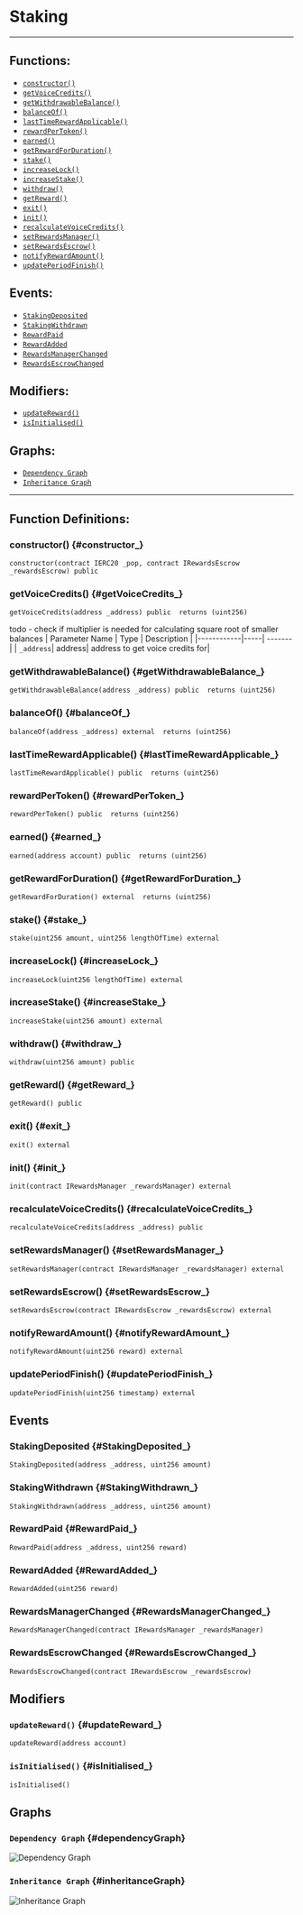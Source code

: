 # Staking
***
## Functions:
- [`constructor()`](#constructor_)
- [`getVoiceCredits()`](#getVoiceCredits_)
- [`getWithdrawableBalance()`](#getWithdrawableBalance_)
- [`balanceOf()`](#balanceOf_)
- [`lastTimeRewardApplicable()`](#lastTimeRewardApplicable_)
- [`rewardPerToken()`](#rewardPerToken_)
- [`earned()`](#earned_)
- [`getRewardForDuration()`](#getRewardForDuration_)
- [`stake()`](#stake_)
- [`increaseLock()`](#increaseLock_)
- [`increaseStake()`](#increaseStake_)
- [`withdraw()`](#withdraw_)
- [`getReward()`](#getReward_)
- [`exit()`](#exit_)
- [`init()`](#init_)
- [`recalculateVoiceCredits()`](#recalculateVoiceCredits_)
- [`setRewardsManager()`](#setRewardsManager_)
- [`setRewardsEscrow()`](#setRewardsEscrow_)
- [`notifyRewardAmount()`](#notifyRewardAmount_)
- [`updatePeriodFinish()`](#updatePeriodFinish_)
## Events:
- [`StakingDeposited`](#StakingDeposited_)
- [`StakingWithdrawn`](#StakingWithdrawn_)
- [`RewardPaid`](#RewardPaid_)
- [`RewardAdded`](#RewardAdded_)
- [`RewardsManagerChanged`](#RewardsManagerChanged_)
- [`RewardsEscrowChanged`](#RewardsEscrowChanged_)
## Modifiers:
- [`updateReward()`](#updateReward_)
- [`isInitialised()`](#isInitialised_)
## Graphs:
- [`Dependency Graph`](#dependencyGraph)
- [`Inheritance Graph`](#inheritanceGraph)
***
## Function Definitions:
### <a name="constructor_"></a> constructor() {#constructor_}
```
constructor(contract IERC20 _pop, contract IRewardsEscrow _rewardsEscrow) public 
```
### <a name="getVoiceCredits_"></a> getVoiceCredits() {#getVoiceCredits_}
```
getVoiceCredits(address _address) public  returns (uint256)
```
todo - check if multiplier is needed for calculating square root of smaller balances
| Parameter Name | Type | Description |
|------------|-----| -------|
| `_address`| address| address to get voice credits for|
### <a name="getWithdrawableBalance_"></a> getWithdrawableBalance() {#getWithdrawableBalance_}
```
getWithdrawableBalance(address _address) public  returns (uint256)
```
### <a name="balanceOf_"></a> balanceOf() {#balanceOf_}
```
balanceOf(address _address) external  returns (uint256)
```
### <a name="lastTimeRewardApplicable_"></a> lastTimeRewardApplicable() {#lastTimeRewardApplicable_}
```
lastTimeRewardApplicable() public  returns (uint256)
```
### <a name="rewardPerToken_"></a> rewardPerToken() {#rewardPerToken_}
```
rewardPerToken() public  returns (uint256)
```
### <a name="earned_"></a> earned() {#earned_}
```
earned(address account) public  returns (uint256)
```
### <a name="getRewardForDuration_"></a> getRewardForDuration() {#getRewardForDuration_}
```
getRewardForDuration() external  returns (uint256)
```
### <a name="stake_"></a> stake() {#stake_}
```
stake(uint256 amount, uint256 lengthOfTime) external 
```
### <a name="increaseLock_"></a> increaseLock() {#increaseLock_}
```
increaseLock(uint256 lengthOfTime) external 
```
### <a name="increaseStake_"></a> increaseStake() {#increaseStake_}
```
increaseStake(uint256 amount) external 
```
### <a name="withdraw_"></a> withdraw() {#withdraw_}
```
withdraw(uint256 amount) public 
```
### <a name="getReward_"></a> getReward() {#getReward_}
```
getReward() public 
```
### <a name="exit_"></a> exit() {#exit_}
```
exit() external 
```
### <a name="init_"></a> init() {#init_}
```
init(contract IRewardsManager _rewardsManager) external 
```
### <a name="recalculateVoiceCredits_"></a> recalculateVoiceCredits() {#recalculateVoiceCredits_}
```
recalculateVoiceCredits(address _address) public 
```
### <a name="setRewardsManager_"></a> setRewardsManager() {#setRewardsManager_}
```
setRewardsManager(contract IRewardsManager _rewardsManager) external 
```
### <a name="setRewardsEscrow_"></a> setRewardsEscrow() {#setRewardsEscrow_}
```
setRewardsEscrow(contract IRewardsEscrow _rewardsEscrow) external 
```
### <a name="notifyRewardAmount_"></a> notifyRewardAmount() {#notifyRewardAmount_}
```
notifyRewardAmount(uint256 reward) external 
```
### <a name="updatePeriodFinish_"></a> updatePeriodFinish() {#updatePeriodFinish_}
```
updatePeriodFinish(uint256 timestamp) external 
```
## Events
### <a name="StakingDeposited_"></a> StakingDeposited {#StakingDeposited_}
```
StakingDeposited(address _address, uint256 amount)
```
### <a name="StakingWithdrawn_"></a> StakingWithdrawn {#StakingWithdrawn_}
```
StakingWithdrawn(address _address, uint256 amount)
```
### <a name="RewardPaid_"></a> RewardPaid {#RewardPaid_}
```
RewardPaid(address _address, uint256 reward)
```
### <a name="RewardAdded_"></a> RewardAdded {#RewardAdded_}
```
RewardAdded(uint256 reward)
```
### <a name="RewardsManagerChanged_"></a> RewardsManagerChanged {#RewardsManagerChanged_}
```
RewardsManagerChanged(contract IRewardsManager _rewardsManager)
```
### <a name="RewardsEscrowChanged_"></a> RewardsEscrowChanged {#RewardsEscrowChanged_}
```
RewardsEscrowChanged(contract IRewardsEscrow _rewardsEscrow)
```
## Modifiers
### <a name="updateReward_"></a> `updateReward()` {#updateReward_}
```
updateReward(address account)
```
### <a name="isInitialised_"></a> `isInitialised()` {#isInitialised_}
```
isInitialised()
```
## Graphs
### <a name="dependencyGraph"></a> `Dependency Graph` {#dependencyGraph}
![Dependency Graph](images/Staking_dependency_graph.png)
### <a name="inheritanceGraph"></a> `Inheritance Graph` {#inheritanceGraph}
![Inheritance Graph](images/Staking_inheritance_graph.png)
